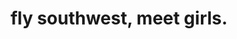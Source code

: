 ---
layout: post
main: false
status: in-progress
category: thoughts
subcategory: blog
back: thoughts.html
title: fly southwest, meet girls.
quote:  Free drinks, because we're late.
---